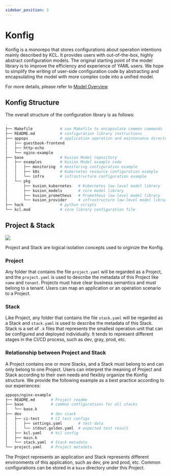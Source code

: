 ```yaml
---
sidebar_position: 3
---
```


# Konfig 

Konfig is a monorepo that stores configurations about operation intentions mainly described by KCL. It provides users with out-of-the-box, highly abstract configuration models. The original starting point of the model library is to improve the efficiency and experience of YAML users.
We hope to simplify the writing of user-side configuration code by abstracting
and encapsulating the model with more complex code into a unified model.

For more details, please refer to [Model Overview](https://KusionStack.io/docs/reference/model/overview)

## Konfig Structure

The overall structure of the configuration library is as follows:

```bash
.
├── Makefile            # use Makefile to encapsulate common commands
├── README.md           # configuration library instructions
├── appops              # application operation and maintenance directory
│   ├── guestbook-frontend
│   ├── http-echo
│   └── nginx-example
├── base                # Kusion Model repository
│   ├── examples        # Kusion Model example code
│   │   ├── monitoring  # monitoring configuration example
│   │   ├── k8s         # Kubernetes resource configuration example
│   │   └── infra       # infrastructure configuration example
│   └── pkg
│       ├── kusion_kubernetes   # Kubernetes low-level model library
│       ├── kusion_models       # core model library
│       ├── kusion_prometheus   # Prometheus low-level model library
│       └── kusion_provider     # infrastructure low-level model library
├── hack                # python scripts
└── kcl.mod             # core library configuration file
```

## Project & Stack
![](/img/docs/user_docs/concepts/project-stack.png)

Project and Stack are logical isolation concepts used to orginize the Konfig.
### Project

Any folder that contains the file `project.yaml` will be regarded as a Project, and the `project.yaml` is used to describe the metadata of this Project like `name` and `tenant`. Projects must have clear business semantics and must belong to a tenant. Users can map an application or an operation scenario to a Project.

### Stack

Like Project, any folder that contains the file `stack.yaml` will be regarded as a Stack and `stack.yaml` is used to describe the metadata of this Stack. Stack is a set of `.k` files that represents the smallest operation unit that can be configured and deployed individually. It tends to represent different stages in the CI/CD process, such as dev, gray, prod, etc.

### Relationship between Project and Stack

A Project contains one or more Stacks, and a Stack must belong to and can only belong to one Project. Users can interpret the meaning of Project and Stack according to their own needs and flexibly organize the Konfig structure. We provide the following example as a best practice according to our experiences:

```bash
appops/nginx-example
├── README.md       # Project readme
├── base            # common configurations for all stacks
│   └── base.k      
├── dev             # dev stack 
│   ├── ci-test     # CI test configs
│   │   ├── settings.yaml       # test data 
│   │   └── stdout.golden.yaml  # expected test result
│   ├── kcl.yaml    # kcl config
│   ├── main.k      
│   └── stack.yaml  # Stack metadata
└── project.yaml    # Project metadata
```

The Project represents an application and Stack represents different environments of this application, such as dev, pre and prod, etc. Common configurations can be stored in a `base` directory under this Project.


